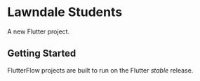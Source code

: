 # Lawndale Students

A new Flutter project.

## Getting Started

FlutterFlow projects are built to run on the Flutter _stable_ release.
